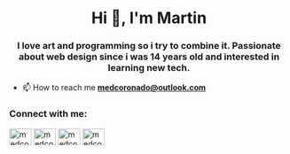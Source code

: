 <h1 align="center">Hi 👋, I'm Martin</h1>
<h3 align="center">I love art and programming so i try to combine it. Passionate about web design since i was 14 years old and interested in learning new tech.</h3>

- 📫 How to reach me **medcoronado@outlook.com**

<h3 align="left">Connect with me:</h3>
<p align="left">
<a href="https://codepen.io/medcoronado" target="blank"><img align="center" src="https://raw.githubusercontent.com/rahuldkjain/github-profile-readme-generator/master/src/images/icons/Social/codepen.svg" alt="medcoronado" height="30" width="40" /></a>
<a href="https://dev.to/medcoronado" target="blank"><img align="center" src="https://raw.githubusercontent.com/rahuldkjain/github-profile-readme-generator/master/src/images/icons/Social/devto.svg" alt="medcoronado" height="30" width="40" /></a>
<a href="https://twitter.com/medcoronado" target="blank"><img align="center" src="https://raw.githubusercontent.com/rahuldkjain/github-profile-readme-generator/master/src/images/icons/Social/twitter.svg" alt="medcoronado" height="30" width="40" /></a>
<a href="https://linkedin.com/in/medcoronado" target="blank"><img align="center" src="https://raw.githubusercontent.com/rahuldkjain/github-profile-readme-generator/master/src/images/icons/Social/linked-in-alt.svg" alt="medcoronado" height="30" width="40" /></a>
</p>
